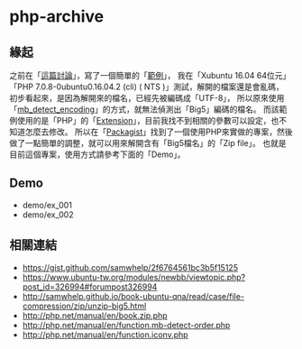 # php-archive

## 緣起

之前在「[這篇討論](https://www.ubuntu-tw.org/modules/newbb/viewtopic.php?post_id=327124#forumpost327124)」，寫了一個簡單的「[範例](https://gist.github.com/samwhelp/2f6764561bc3b5f15125#file-phpunzip-php)」，
我在「Xubuntu 16.04 64位元」「PHP 7.0.8-0ubuntu0.16.04.2 (cli) ( NTS )」測試，解開的檔案還是會亂碼，
初步看起來，是因為解開來的檔名，已經先被編碼成「UTF-8」，
所以原來使用 「[mb_detect_encoding](http://php.net/manual/en/function.mb-detect-encoding.php)」的方式，就無法偵測出「Big5」編碼的檔名。
而該範例使用的是「PHP」的「[Extension](http://php.net/manual/en/book.zip.php)」，目前我找不到相關的參數可以設定，也不知道怎麼去修改。
所以在「[Packagist](https://packagist.org/)」找到了一個使用PHP來實做的專案，然後做了一點簡單的調整，就可以用來解開含有「Big5檔名」的「Zip file」。
也就是目前這個專案，使用方式請參考下面的「Demo」。

## Demo

* demo/ex_001
* demo/ex_002

## 相關連結

* https://gist.github.com/samwhelp/2f6764561bc3b5f15125
* https://www.ubuntu-tw.org/modules/newbb/viewtopic.php?post_id=326994#forumpost326994
* http://samwhelp.github.io/book-ubuntu-qna/read/case/file-compression/zip/unzip-big5.html
* http://php.net/manual/en/book.zip.php
* http://php.net/manual/en/function.mb-detect-order.php
* http://php.net/manual/en/function.iconv.php
